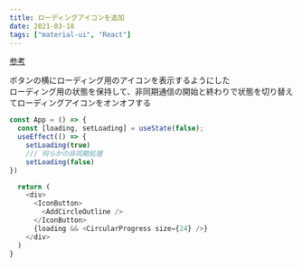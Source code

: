 ```yaml
---
title: ローディングアイコンを追加
date: 2021-03-18
tags: ["material-ui", "React"]
---
```


[参考](https://material-ui.com/components/progress/)

ボタンの横にローディング用のアイコンを表示するようにした  
ローディング用の状態を保持して、非同期通信の開始と終わりで状態を切り替えてローディングアイコンをオンオフする

```JavaScript
const App = () => {
  const [loading, setLoading] = useState(false);
  useEffect(() => {
    setLoading(true)
    /// 何らかの非同期処理
    setLoading(false)
})

  return (
    <div>
      <IconButton>
        <AddCircleOutline />
      </IconButton>
      {loading && <CircularProgress size={24} />}
    </div>
  )
}

```
